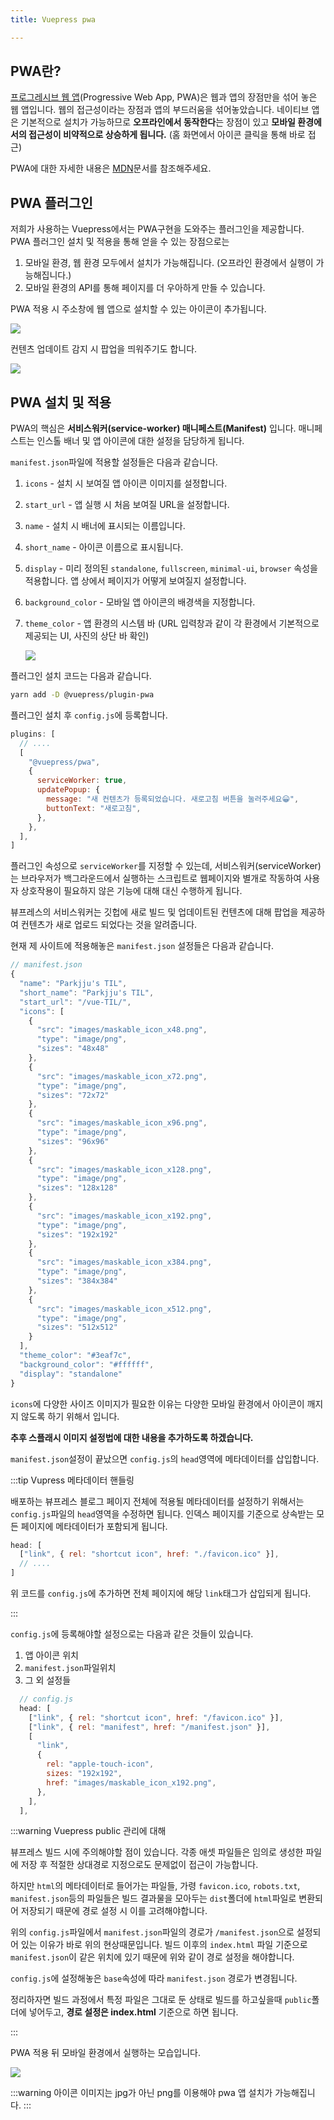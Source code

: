 ```yaml
---
title: Vuepress pwa

---
```

## PWA란?

[프로그레시브 웹 앱](https://developer.mozilla.org/ko/docs/Web/Progressive_web_apps/Introduction)(Progressive Web App, PWA)은 웹과 앱의 장점만을 섞어 놓은 웹 앱입니다. 웹의 접근성이라는 장점과 앱의 부드러움을 섞어놓았습니다. 네이티브 앱은 기본적으로 설치가 가능하므로 **오프라인에서 동작한다**는 장점이 있고 **모바일 환경에서의 접근성이 비약적으로 상승하게 됩니다.** (홈 화면에서 아이콘 클릭을 통해 바로 접근)

PWA에 대한 자세한 내용은 [MDN](https://developer.mozilla.org/ko/docs/Web/Progressive_web_apps/Introduction)문서를 참조해주세요.

## PWA 플러그인

저희가 사용하는 Vuepress에서는 PWA구현을 도와주는 플러그인을 제공합니다. PWA 플러그인 설치 및 적용을 통해 얻을 수 있는 장점으로는

1. 모바일 환경, 웹 환경 모두에서 설치가 가능해집니다. (오프라인 환경에서 실행이 가능해집니다.)
2. 모바일 환경의 API를 통해 페이지를 더 우아하게 만들 수 있습니다.

PWA 적용 시 주소창에 웹 앱으로 설치할 수 있는 아이콘이 추가됩니다.

![](../.vuepress/assets/vuepress/download.png)

컨텐츠 업데이트 감지 시 팝업을 띄워주기도 합니다.

![](../.vuepress/assets/vuepress/service.png)

## PWA 설치 및 적용

PWA의 핵심은 **서비스워커(service-worker) 매니페스트(Manifest)** 입니다. 매니페스트는 인스톨 배너 및 앱 아이콘에 대한 설정을 담당하게 됩니다.

`manifest.json`파일에 적용할 설정들은 다음과 같습니다.

1. `icons` - 설치 시 보여질 앱 아이콘 이미지를 설정합니다.
2. `start_url` - 앱 실행 시 처음 보여질 URL을 설정합니다.
3. `name` - 설치 시 배너에 표시되는 이름입니다.
4. `short_name` - 아이콘 이름으로 표시됩니다.
5. `display` - 미리 정의된 `standalone`, `fullscreen`, `minimal-ui`, `browser` 속성을 적용합니다. 앱 상에서 페이지가 어떻게 보여질지 설정합니다.
6. `background_color` - 모바일 앱 아이콘의 배경색을 지정합니다.
7. `theme_color` - 앱 환경의 시스템 바 (URL 입력창과 같이 각 환경에서 기본적으로 제공되는 UI, 사진의 상단 바 확인)

   ![](../.vuepress/assets/vuepress/bar.jpg)

플러그인 설치 코드는 다음과 같습니다.

```sh
yarn add -D @vuepress/plugin-pwa
```

플러그인 설치 후 `config.js`에 등록합니다.

```js
plugins: [
  // ....
  [
    "@vuepress/pwa",
    {
      serviceWorker: true,
      updatePopup: {
        message: "새 컨텐츠가 등록되었습니다. 새로고침 버튼을 눌러주세요😀",
        buttonText: "새로고침",
      },
    },
  ],
]
```

플러그인 속성으로 `serviceWorker`를 지정할 수 있는데, 서비스워커(serviceWorker)는 브라우저가 백그라운드에서 실행하는 스크립트로 웹페이지와 별개로 작동하여 사용자 상호작용이 필요하지 않은 기능에 대해 대신 수행하게 됩니다.

뷰프레스의 서비스워커는 깃헙에 새로 빌드 및 업데이트된 컨텐츠에 대해 팝업을 제공하여 컨텐츠가 새로 업로드 되었다는 것을 알려줍니다.

현재 제 사이트에 적용해놓은 `manifest.json` 설정들은 다음과 같습니다.

```js
// manifest.json
{
  "name": "Parkjju's TIL",
  "short_name": "Parkjju's TIL",
  "start_url": "/vue-TIL/",
  "icons": [
    {
      "src": "images/maskable_icon_x48.png",
      "type": "image/png",
      "sizes": "48x48"
    },
    {
      "src": "images/maskable_icon_x72.png",
      "type": "image/png",
      "sizes": "72x72"
    },
    {
      "src": "images/maskable_icon_x96.png",
      "type": "image/png",
      "sizes": "96x96"
    },
    {
      "src": "images/maskable_icon_x128.png",
      "type": "image/png",
      "sizes": "128x128"
    },
    {
      "src": "images/maskable_icon_x192.png",
      "type": "image/png",
      "sizes": "192x192"
    },
    {
      "src": "images/maskable_icon_x384.png",
      "type": "image/png",
      "sizes": "384x384"
    },
    {
      "src": "images/maskable_icon_x512.png",
      "type": "image/png",
      "sizes": "512x512"
    }
  ],
  "theme_color": "#3eaf7c",
  "background_color": "#ffffff",
  "display": "standalone"
}
```

`icons`에 다양한 사이즈 이미지가 필요한 이유는 다양한 모바일 환경에서 아이콘이 깨지지 않도록 하기 위해서 입니다.

**추후 스플래시 이미지 설정법에 대한 내용을 추가하도록 하겠습니다.**

`manifest.json`설정이 끝났으면 `config.js`의 `head`영역에 메타데이터를 삽입합니다.

:::tip Vupress 메타데이터 핸들링

배포하는 뷰프레스 블로그 페이지 전체에 적용될 메타데이터를 설정하기 위해서는 `config.js`파일의 `head`영역을 수정하면 됩니다.  인덱스 페이지를 기준으로 상속받는 모든 페이지에 메타데이터가 포함되게 됩니다.

```js
head: [
  ["link", { rel: "shortcut icon", href: "./favicon.ico" }],
  // .... 
]
```

위 코드를 `config.js`에 추가하면 전체 페이지에 해당 `link`태그가 삽입되게 됩니다.

:::

`config.js`에 등록해야할 설정으로는 다음과 같은 것들이 있습니다.

1. 앱 아이콘 위치
2. `manifest.json`파일위치
3. 그 외 설정들

```js
  // config.js
  head: [
    ["link", { rel: "shortcut icon", href: "/favicon.ico" }],
    ["link", { rel: "manifest", href: "/manifest.json" }],
    [
      "link",
      {
        rel: "apple-touch-icon",
        sizes: "192x192",
        href: "images/maskable_icon_x192.png",
      },
    ],
  ],
```

:::warning Vuepress public 관리에 대해

뷰프레스 빌드 시에 주의해야할 점이 있습니다. 각종 애셋 파일들은 임의로 생성한 파일에 저장 후 적절한 상대경로 지정으로도 문제없이 접근이 가능합니다.

하지만 `html`의 메타데이터로 들어가는 파일들, 가령 `favicon.ico`, `robots.txt`, `manifest.json`등의 파일들은 빌드 결과물을 모아두는 `dist`폴더에 `html`파일로 변환되어 저장되기 때문에 경로 설정 시 이를 고려해야합니다.

위의 `config.js`파일에서 `manifest.json`파일의 경로가 `/manifest.json`으로 설정되어 있는 이유가 바로 위의 현상때문입니다. 빌드 이후의 `index.html` 파일 기준으로 `manifest.json`이 같은 위치에 있기 때문에 위와 같이 경로 설정을 해야합니다.

`config.js`에 설정해놓은 `base`속성에 따라 `manifest.json` 경로가 변경됩니다.

정리하자면 빌드 과정에서 특정 파일은 그대로 둔 상태로 빌드를 하고싶을때 `public`폴더에 넣어두고, **경로 설정은 index.html** 기준으로 하면 됩니다.

:::

PWA 적용 뒤 모바일 환경에서 실행하는 모습입니다.

![](../.vuepress/assets/vuepress/pwa.gif)

:::warning
아이콘 이미지는 jpg가 아닌 png를 이용해야 pwa 앱 설치가 가능해집니다.
:::